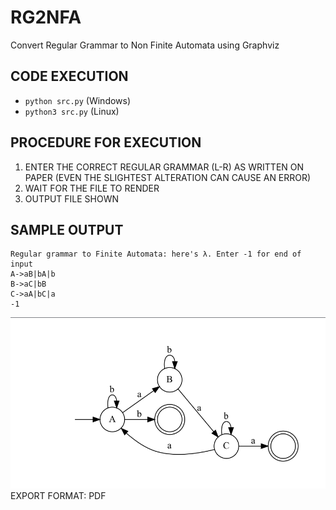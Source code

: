 # RG2NFA
Convert Regular Grammar to Non Finite Automata using Graphviz

## CODE EXECUTION
- `python src.py` (Windows)
- `python3 src.py` (Linux)

## PROCEDURE FOR EXECUTION
1. ENTER THE CORRECT REGULAR GRAMMAR (L-R) AS WRITTEN ON PAPER (EVEN THE SLIGHTEST ALTERATION CAN CAUSE AN ERROR)
2. WAIT FOR THE FILE TO RENDER
3. OUTPUT FILE SHOWN

## SAMPLE OUTPUT
```
Regular grammar to Finite Automata: here's λ. Enter -1 for end of input
A->aB|bA|b
B->aC|bB
C->aA|bC|a
-1
```
![NFA](image.png)
EXPORT FORMAT: PDF
